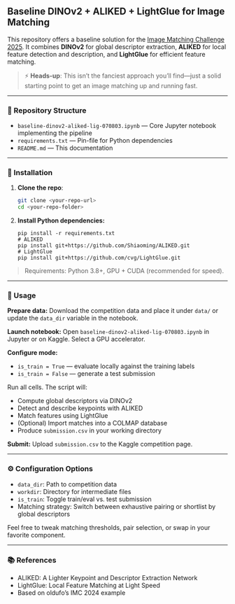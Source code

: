 ## Baseline DINOv2 + ALIKED + LightGlue for Image Matching 

This repository offers a baseline solution for the [Image Matching Challenge 2025](https://www.kaggle.com/competitions/image-matching-challenge-2025). It combines **DINOv2** for global descriptor extraction, **ALIKED** for local feature detection and description, and **LightGlue** for efficient feature matching.

> ⚡ **Heads-up**: This isn’t the fanciest approach you’ll find—just a solid starting point to get an image matching up and running fast.
> 
---

### 📁 Repository Structure

- `baseline-dinov2-aliked-lig-070803.ipynb` — Core Jupyter notebook implementing the pipeline  
- `requirements.txt`                  — Pin-file for Python dependencies  
- `README.md`                         — This documentation

---

### 🔧 Installation

1. **Clone the repo**:  
   ```bash
   git clone <your-repo-url>
   cd <your-repo-folder>

2. **Install Python dependencies:**
   ```
   pip install -r requirements.txt
   # ALIKED
   pip install git+https://github.com/Shiaoming/ALIKED.git
   # LightGlue
   pip install git+https://github.com/cvg/LightGlue.git

> Requirements: Python 3.8+, GPU + CUDA (recommended for speed).

---

### 🚀 Usage  
**Prepare data:** Download the competition data and place it under `data/` or update the `data_dir` variable in the notebook.

**Launch notebook:** Open `baseline-dinov2-aliked-lig-070803.ipynb` in Jupyter or on Kaggle. Select a GPU accelerator.

**Configure mode:**
- `is_train = True` — evaluate locally against the training labels  
- `is_train = False` — generate a test submission

Run all cells. The script will:  
- Compute global descriptors via DINOv2  
- Detect and describe keypoints with ALIKED  
- Match features using LightGlue  
- (Optional) Import matches into a COLMAP database  
- Produce `submission.csv` in your working directory

**Submit:** Upload `submission.csv` to the Kaggle competition page.

---

### ⚙️ Configuration Options  
- `data_dir`: Path to competition data  
- `workdir`: Directory for intermediate files  
- `is_train`: Toggle train/eval vs. test submission  
- Matching strategy: Switch between exhaustive pairing or shortlist by global descriptors  

Feel free to tweak matching thresholds, pair selection, or swap in your favorite component.

---

### 📚 References  
- ALIKED: A Lighter Keypoint and Descriptor Extraction Network  
- LightGlue: Local Feature Matching at Light Speed  
- Based on oldufo’s IMC 2024 example

